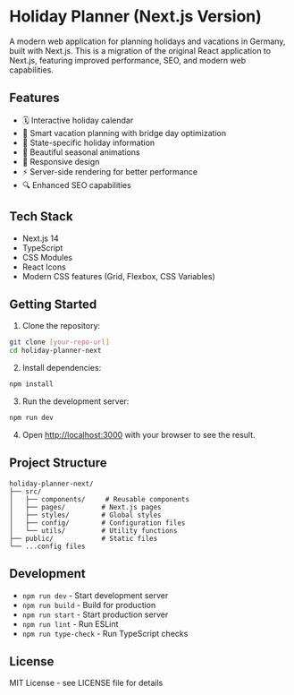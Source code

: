 # Holiday Planner (Next.js Version)

A modern web application for planning holidays and vacations in Germany, built with Next.js. This is a migration of the original React application to Next.js, featuring improved performance, SEO, and modern web capabilities.

## Features

- 🗓️ Interactive holiday calendar
- 🎯 Smart vacation planning with bridge day optimization
- 🏰 State-specific holiday information
- 🎨 Beautiful seasonal animations
- 📱 Responsive design
- ⚡ Server-side rendering for better performance
- 🔍 Enhanced SEO capabilities

## Tech Stack

- Next.js 14
- TypeScript
- CSS Modules
- React Icons
- Modern CSS features (Grid, Flexbox, CSS Variables)

## Getting Started

1. Clone the repository:
```bash
git clone [your-repo-url]
cd holiday-planner-next
```

2. Install dependencies:
```bash
npm install
```

3. Run the development server:
```bash
npm run dev
```

4. Open [http://localhost:3000](http://localhost:3000) with your browser to see the result.

## Project Structure

```
holiday-planner-next/
├── src/
│   ├── components/     # Reusable components
│   ├── pages/         # Next.js pages
│   ├── styles/        # Global styles
│   ├── config/        # Configuration files
│   └── utils/         # Utility functions
├── public/            # Static files
└── ...config files
```

## Development

- `npm run dev` - Start development server
- `npm run build` - Build for production
- `npm run start` - Start production server
- `npm run lint` - Run ESLint
- `npm run type-check` - Run TypeScript checks

## License

MIT License - see LICENSE file for details
